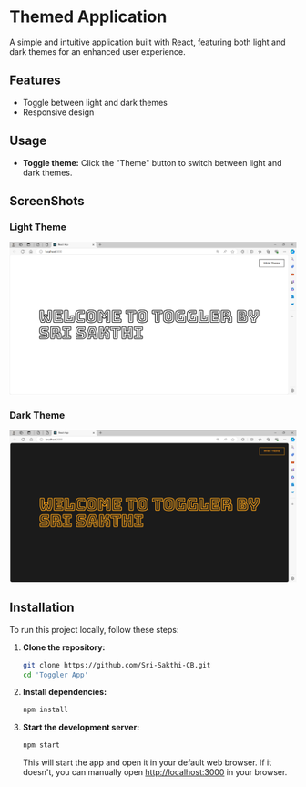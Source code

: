 # Themed Application

A simple and intuitive application built with React, featuring both light and dark themes for an enhanced user experience.

## Features

- Toggle between light and dark themes
- Responsive design

## Usage

- **Toggle theme:** Click the "Theme" button to switch between light and dark themes.

## ScreenShots

### Light Theme
![alt text](toggler-1.png)

### Dark Theme
![alt text](toggler-2.png)



## Installation

To run this project locally, follow these steps:

1. **Clone the repository:**

    ```sh
    git clone https://github.com/Sri-Sakthi-CB.git
    cd 'Toggler App'
    ```

2. **Install dependencies:**

    ```sh
    npm install
    ```

3. **Start the development server:**

    ```sh
    npm start
    ```

    This will start the app and open it in your default web browser. If it doesn't, you can manually open [http://localhost:3000](http://localhost:3000) in your browser.




